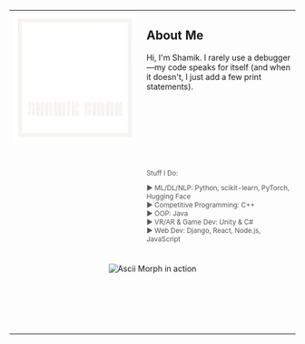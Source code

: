 <table>
  <tr>
    <td valign="top">
      <img src="logo.png" alt="My Logo" width="900">
    </td>
    <td valign="top" style="padding-left: 10px; display: flex; flex-direction: column; justify-content: space-between; height: 100%;">
      <div>
        <h2>About Me</h2>
        <p>
          Hi, I'm Shamik. I rarely use a debugger—my code speaks for itself (and when it doesn't, I just add a few print statements).
        </p>
      </div>
      <br><br>
      <br><br>
      <br><br>
      <div>
          <p style="font-size: 0.85em; color: #555; text-align: left; margin-top: 20px;">Stuff I Do:</p>
          <p style="font-size: 0.85em; color: #555; text-align: left;">
              ▶ ML/DL/NLP: Python, scikit-learn, PyTorch, Hugging Face <br>
              ▶ Competitive Programming: C++ <br>
              ▶ OOP: Java <br>
              ▶ VR/AR & Game Dev: Unity & C# <br>
              ▶ Web Dev: Django, React, Node.js, JavaScript
          </p>
      </div>
    </td>
  </tr>
  <tr>
    <td colspan="2" style="text-align: center; padding: 20px;">
      <!-- Container to crop the GIF to a specific rectangle -->
      <div style="width: 400px; height: 100px; overflow: hidden; display: inline-block;">
        <img src="https://s3.amazonaws.com/tholman.com/static-assets/ascii-morph-demo.gif" alt="Ascii Morph in action" style="width: 100%;">
      </div>
    </td>
  </tr>
</table>

